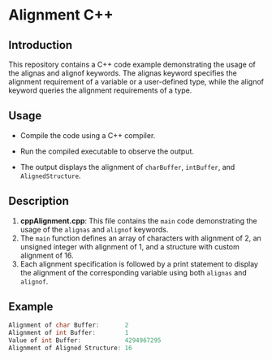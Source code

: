 # Alignment C++

## Introduction

This repository contains a C++ code example demonstrating the usage of the alignas and alignof keywords. The alignas keyword specifies the alignment requirement of a variable or a user-defined type, while the alignof keyword queries the alignment requirements of a type.

## Usage

- Compile the code using a C++ compiler.

- Run the compiled executable to observe the output.

- The output displays the alignment of `charBuffer`, `intBuffer`, and `AlignedStructure`.

## Description

1. **cppAlignment.cpp**: This file contains the `main` code demonstrating the usage of the `alignas` and `alignof` keywords.
2. The `main` function defines an array of characters with alignment of 2, an unsigned integer with alignment of 1, and a structure with custom alignment of 16.
3. Each alignment specification is followed by a print statement to display the alignment of the corresponding variable using both `alignas` and `alignof`.

## Example

```cpp
Alignment of char Buffer:		2
Alignment of int Buffer:		1
Value of int Buffer:			4294967295
Alignment of Aligned Structure: 16
```